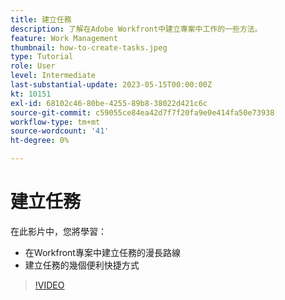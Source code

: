 ```yaml
---
title: 建立任務
description: 了解在Adobe Workfront中建立專案中工作的一些方法。
feature: Work Management
thumbnail: how-to-create-tasks.jpeg
type: Tutorial
role: User
level: Intermediate
last-substantial-update: 2023-05-15T00:00:00Z
kt: 10151
exl-id: 68102c46-80be-4255-89b8-38022d421c6c
source-git-commit: c59055ce84ea42d7f7f20fa9e0e414fa50e73938
workflow-type: tm+mt
source-wordcount: '41'
ht-degree: 0%

---
```


# 建立任務

在此影片中，您將學習：

* 在Workfront專案中建立任務的漫長路線
* 建立任務的幾個便利快捷方式

>[!VIDEO](https://video.tv.adobe.com/v/3419372/?quality=12&learn=on)
